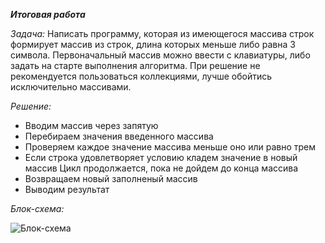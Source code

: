 _**Итоговая работа**_

*Задача:* Написать программу, которая из имеющегося массива строк формирует массив из строк, длина которых меньше либо равна 3 символа. Первоначальный массив можно ввести с клавиатуры, либо задать на старте выполнения алгоритма. При решение не рекомендуется пользоваться коллекциями, лучше обойтись исключительно массивами.

*Решение:* 
* Вводим массив через запятую
* Перебираем значения введенного массива
* Проверяем каждое значение массива меньше оно или равно трем
* Если строка удовлетворяет условию кладем значение в новый массив
Цикл продолжается, пока не дойдем до конца массива
* Возвращаем новый заполненый массив
* Выводим результат

*Блок-схема:*

![Блок-схема](https://user-images.githubusercontent.com/114250506/204132055-403b9cc1-55b5-45e7-a927-a4b0f7f005dc.PNG)
